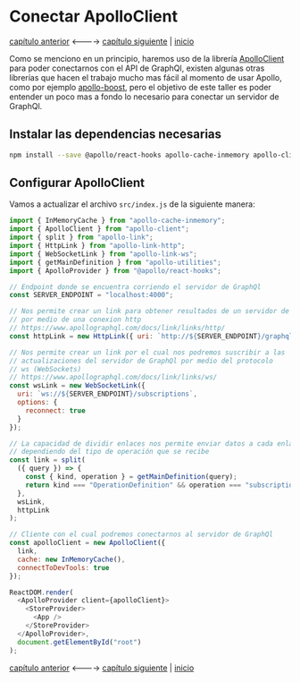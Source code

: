 # Conectar ApolloClient

[capítulo anterior](Chapter_07.md) <----> [capítulo siguiente](Chapter_09.md) | [inicio](README.md)

Como se menciono en un principio, haremos uso de la librería [ApolloClient](https://www.apollographql.com/docs/react/) para poder conectarnos con el API de GraphQl, existen algunas otras librerías que hacen el trabajo mucho mas fácil al momento de usar Apollo, como por ejemplo [apollo-boost](https://github.com/apollographql/apollo-client/tree/master/packages/apollo-boost), pero el objetivo de este taller es poder entender un poco mas a fondo lo necesario para conectar un servidor de GraphQl.

## Instalar las dependencias necesarias

```bash
npm install --save @apollo/react-hooks apollo-cache-inmemory apollo-client apollo-link apollo-link-http apollo-link-ws apollo-utilities graphql graphql-tag subscriptions-transport-ws
```

## Configurar ApolloClient

Vamos a actualizar el archivo `src/index.js` de la siguiente manera:

```javascript
import { InMemoryCache } from "apollo-cache-inmemory";
import { ApolloClient } from "apollo-client";
import { split } from "apollo-link";
import { HttpLink } from "apollo-link-http";
import { WebSocketLink } from "apollo-link-ws";
import { getMainDefinition } from "apollo-utilities";
import { ApolloProvider } from "@apollo/react-hooks";

// Endpoint donde se encuentra corriendo el servidor de GraphQl
const SERVER_ENDPOINT = "localhost:4000";

// Nos permite crear un link para obtener resultados de un servidor de GraphQl
// por medio de una conexion http
// https://www.apollographql.com/docs/link/links/http/
const httpLink = new HttpLink({ uri: `http://${SERVER_ENDPOINT}/graphql` });

// Nos permite crear un link por el cual nos podremos suscribir a las
// actualizaciones del servidor de GraphQl por medio del protocolo
// ws (WebSockets)
// https://www.apollographql.com/docs/link/links/ws/
const wsLink = new WebSocketLink({
  uri: `ws://${SERVER_ENDPOINT}/subscriptions`,
  options: {
    reconnect: true
  }
});

// La capacidad de dividir enlaces nos permite enviar datos a cada enlace
// dependiendo del tipo de operación que se recibe
const link = split(
  ({ query }) => {
    const { kind, operation } = getMainDefinition(query);
    return kind === "OperationDefinition" && operation === "subscription";
  },
  wsLink,
  httpLink
);

// Cliente con el cual podremos conectarnos al servidor de GraphQl
const apolloClient = new ApolloClient({
  link,
  cache: new InMemoryCache(),
  connectToDevTools: true
});

ReactDOM.render(
  <ApolloProvider client={apolloClient}>
    <StoreProvider>
      <App />
    </StoreProvider>
  </ApolloProvider>,
  document.getElementById("root")
);
```

[capítulo anterior](Chapter_07.md) <----> [capítulo siguiente](Chapter_09.md) | [inicio](README.md)
